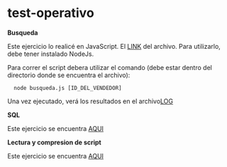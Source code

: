 # test-operativo

**Busqueda**

  Este ejercicio lo realicé en JavaScript. El [LINK](https://github.com/BordaH/mercadoLibre-test/blob/master/src/busqueda.js) del archivo. 
  Para utilizarlo, debe tener instalado NodeJs. 
 
  Para correr el script debera utilizar el comando (debe estar dentro del directorio donde se encuentra el archivo):
  
      node busqueda.js [ID_DEL_VENDEDOR]
   
  Una vez ejecutado, verá los resultados en el archivo[LOG](https://github.com/BordaH/mercadoLibre-test/blob/master/src/log.txt)

**SQL**

   Este ejercicio se encuentra [AQUI](https://github.com/BordaH/mercadoLibre-test/tree/master/src/SQL%2BPropuestas)

    
**Lectura y compresion de script**

Este ejercicio se encuentra [AQUI](https://github.com/BordaH/mercadoLibre-test/tree/master/src/Lectura%20Y%20Compresion%20Script%20basico%20grails%20y%20Script%20b%C3%A1sico%20bash)

